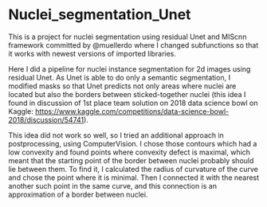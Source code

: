 # Nuclei_segmentation_Unet
This is a project for nuclei segmentation using residual Unet and MIScnn framework committed by @muellerdo where I changed subfunctions so that it works with newest versions of imported libraries.

Here I did a pipeline for nuclei instance segmentation for 2d images using residual Unet. As Unet is able to do only a semantic segmentation, I modified masks so that Unet predicts not only areas where nuclei are located but also the borders between sticked-together nuclei (this idea I found in discussion of 1st place team solution on 2018 data science bowl on Kaggle: https://www.kaggle.com/competitions/data-science-bowl-2018/discussion/54741). 

This idea did not work so well, so I tried an additional approach in postprocessing, using ComputerVision. I chose those contours which had a low convexity and found points where convexity defect is maximal, which meant that the starting point of the border between nuclei probably should lie between them. To find it, I calculated the radius of curvature of the curve and chose the point where it is minimal. Then I connected it with the nearest another such point in the same curve, and this connection is an approximation of a border between nuclei.
